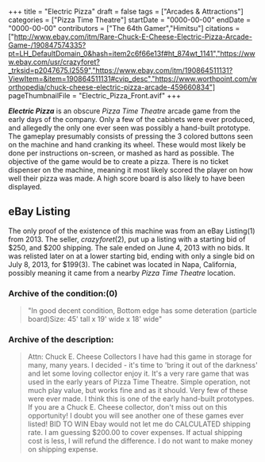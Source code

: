 +++
title = "Electric Pizza"
draft = false
tags = ["Arcades & Attractions"]
categories = ["Pizza Time Theatre"]
startDate = "0000-00-00"
endDate = "0000-00-00"
contributors = ["The 64th Gamer","Himitsu"]
citations = ["http://www.ebay.com/itm/Rare-Chuck-E-Cheese-Electric-Pizza-Arcade-Game-/190847574335?pt=LH_DefaultDomain_0&hash=item2c6f66e13f#ht_874wt_1141","https://www.ebay.com/usr/crazyforet?_trksid=p2047675.l2559","https://www.ebay.com/itm/190864511131?ViewItem=&item=190864511131#cvip_desc","https://www.worthpoint.com/worthopedia/chuck-cheese-electric-pizza-arcade-459660834"]
pageThumbnailFile = "Electric_Pizza_Front.avif"
+++

***Electric Pizza*** is an obscure *Pizza Time Theatre* arcade game from the early days of the company. Only a few of the cabinets were ever produced, and allegedly the only one ever seen was possibly a hand-built prototype. The gameplay presumably consists of pressing the 3 colored buttons seen on the machine and hand cranking its wheel. These would most likely be done per instructions on-screen, or mashed as hard as possible. The objective of the game would be to create a pizza. There is no ticket dispenser on the machine, meaning it most likely scored the player on how well their pizza was made. A high score board is also likely to have been displayed.

## eBay Listing

The only proof of the existence of this machine was from an eBay Listing(1) from 2013. The seller, *crazyforet*(2), put up a listing with a starting bid of $250, and $200 shipping. The sale ended on June 4, 2013 with no bids. It was relisted later on at a lower starting bid, ending with only a single bid on July 8, 2013, for $199(3). The cabinet was located in Napa, California, possibly meaning it came from a nearby *Pizza Time Theatre* location.

### Archive of the condition:(0)


> "In good decent condition, Bottom edge has some deteration (particle board)Size: 45' tall x 19' wide x 18' wide"


### Archive of the description:


> Attn: Chuck E. Cheese Collectors
> I have had this game in storage for many, many years.
> I decided - it's time to 'bring it out of the darkness' and let some loving collector enjoy it.
> It's a very rare game that was used in the early years of Pizza Time Theatre.
> Simple operation, not much play value, but works fine and as it should.
> Very few of these were ever made.  I think this is one of the early hand-built prototypes.
> If you are a Chuck E. Cheese collector, don't miss out on this opportunity!
> I doubt you will see another one of these games ever listed!
> BID TO WIN
> Ebay would not let me do CALCULATED shipping rate.
> I am guessing $200.00 to cover expenses.
> If actual shipping cost is less, I will refund the difference.
> I do not want to make money on shipping expense.
